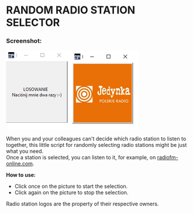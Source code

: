 # RANDOM RADIO STATION SELECTOR

### Screenshot:
![Main application interface](screenshots/main.png "Main interface") 

When you and your colleagues can't decide which radio station to listen to together, this little script for randomly selecting radio stations might be just what you need.  
Once a station is selected, you can listen to it, for example, on [radiofm-online.com](https://radiofm-online.com).

**How to use:**
- Click once on the picture to start the selection.
- Click again on the picture to stop the selection.

Radio station logos are the property of their respective owners.
